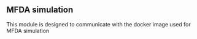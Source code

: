 ## MFDA simulation

This module is designed to communicate with the docker image used for MFDA simulation